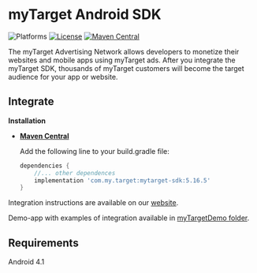 # myTarget Android SDK

![Platforms][platforms-svg]
[![License][license-svg]][license-link]
[![Maven Central][maven-svg]][maven-link]


The myTarget Advertising Network allows developers to monetize their websites  and mobile apps using myTarget ads.
After you integrate the myTarget SDK, thousands of myTarget customers will become the target audience for your app or website.

## Integrate

**Installation**
 - **[Maven Central][maven-link]**

   Add the following line to your build.gradle file:
   ```groovy
   dependencies {
       //... other dependences
       implementation 'com.my.target:mytarget-sdk:5.16.5'
   }
   ```

Integration instructions are available on our [website](https://target.my.com/help/partners/mob/androidsdkstart/en).

Demo-app with examples of integration available in [myTargetDemo folder](https://github.com/myTargetSDK/mytarget-android/blob/master/myTargetDemo).

## Requirements

Android 4.1

[license-svg]: https://img.shields.io/badge/license-LGPL-lightgrey.svg
[license-link]: https://github.com/myTargetSDK/mytarget-android/blob/master/LICENSE

[maven-svg]: https://maven-badges.herokuapp.com/maven-central/com.my.target/mytarget-sdk/badge.svg
[maven-link]: https://search.maven.org/artifact/com.my.target/mytarget-sdk

[platforms-svg]: https://img.shields.io/badge/platform-Android-lightgrey.svg
